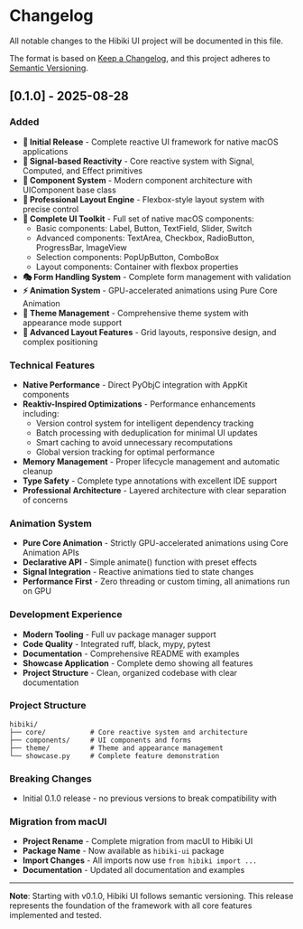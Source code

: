 # Changelog

All notable changes to the Hibiki UI project will be documented in this file.

The format is based on [Keep a Changelog](https://keepachangelog.com/en/1.0.0/),
and this project adheres to [Semantic Versioning](https://semver.org/spec/v2.0.0.html).

## [0.1.0] - 2025-08-28

### Added
- **🎉 Initial Release** - Complete reactive UI framework for native macOS applications
- **🔄 Signal-based Reactivity** - Core reactive system with Signal, Computed, and Effect primitives
- **🧩 Component System** - Modern component architecture with UIComponent base class
- **📐 Professional Layout Engine** - Flexbox-style layout system with precise control
- **🎨 Complete UI Toolkit** - Full set of native macOS components:
  - Basic components: Label, Button, TextField, Slider, Switch
  - Advanced components: TextArea, Checkbox, RadioButton, ProgressBar, ImageView
  - Selection components: PopUpButton, ComboBox
  - Layout components: Container with flexbox properties
- **🎭 Form Handling System** - Complete form management with validation
- **⚡ Animation System** - GPU-accelerated animations using Pure Core Animation
- **🎨 Theme Management** - Comprehensive theme system with appearance mode support
- **🔧 Advanced Layout Features** - Grid layouts, responsive design, and complex positioning

### Technical Features
- **Native Performance** - Direct PyObjC integration with AppKit components
- **Reaktiv-Inspired Optimizations** - Performance enhancements including:
  - Version control system for intelligent dependency tracking
  - Batch processing with deduplication for minimal UI updates
  - Smart caching to avoid unnecessary recomputations
  - Global version tracking for optimal performance
- **Memory Management** - Proper lifecycle management and automatic cleanup
- **Type Safety** - Complete type annotations with excellent IDE support
- **Professional Architecture** - Layered architecture with clear separation of concerns

### Animation System
- **Pure Core Animation** - Strictly GPU-accelerated animations using Core Animation APIs
- **Declarative API** - Simple animate() function with preset effects
- **Signal Integration** - Reactive animations tied to state changes
- **Performance First** - Zero threading or custom timing, all animations run on GPU

### Development Experience
- **Modern Tooling** - Full uv package manager support
- **Code Quality** - Integrated ruff, black, mypy, pytest
- **Documentation** - Comprehensive README with examples
- **Showcase Application** - Complete demo showing all features
- **Project Structure** - Clean, organized codebase with clear documentation

### Project Structure
```
hibiki/
├── core/           # Core reactive system and architecture
├── components/     # UI components and forms
├── theme/          # Theme and appearance management
└── showcase.py     # Complete feature demonstration
```

### Breaking Changes
- Initial 0.1.0 release - no previous versions to break compatibility with

### Migration from macUI
- **Project Rename** - Complete migration from macUI to Hibiki UI
- **Package Name** - Now available as `hibiki-ui` package
- **Import Changes** - All imports now use `from hibiki import ...`
- **Documentation** - Updated all documentation and examples

---

**Note**: Starting with v0.1.0, Hibiki UI follows semantic versioning. This release represents the foundation of the framework with all core features implemented and tested.